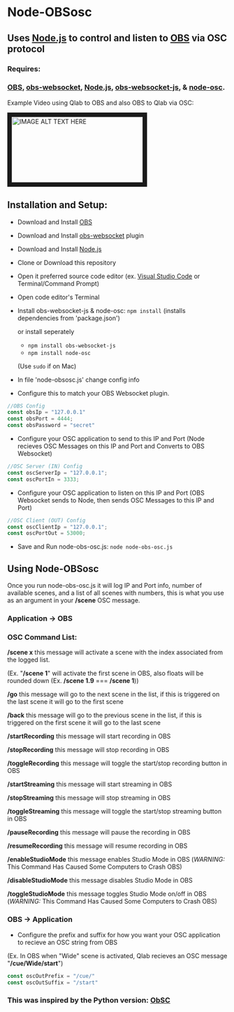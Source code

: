 # Node-OBSosc
## Uses [Node.js](https://nodejs.org/) to control and listen to [OBS](https://obsproject.com/) via OSC protocol
### Requires:

### [OBS](https://obsproject.com/), [obs-websocket](https://github.com/Palakis/obs-websocket/releases), [Node.js](https://nodejs.org/), [obs-websocket-js](https://github.com/haganbmj/obs-websocket-js), & [node-osc](https://github.com/MylesBorins/node-osc).




Example Video using Qlab to OBS and also OBS to Qlab via OSC:


<a href="http://www.youtube.com/watch?feature=player_embedded&v=CKmQ6DJ5EgM
" target="_blank"><img src="http://img.youtube.com/vi/CKmQ6DJ5EgM/0.jpg" 
alt="IMAGE ALT TEXT HERE" width="300" height="150" border="10" /></a>

## Installation and Setup:

- Download and Install [OBS](https://obsproject.com/)
- Download and Install [obs-websocket](https://github.com/Palakis/obs-websocket/releases) plugin
- Download and Install [Node.js](https://nodejs.org/)
- Clone or Download this repository
- Open it preferred source code editor (ex. [Visual Studio Code](https://code.visualstudio.com/download) or Terminal/Command Prompt)
- Open code editor's Terminal
- Install obs-websocket-js & node-osc: `npm install` (installs dependencies from 'package.json')
  
  
  
  or install seperately
  - `npm install obs-websocket-js`
  - `npm install node-osc`
  
  

  (Use `sudo` if on Mac)
 
 
 - In file 'node-obsosc.js' change config info
 
  
- Configure this to match your OBS Websocket plugin.

``` javascript
//OBS Config
const obsIp = "127.0.0.1"
const obsPort = 4444;
const obsPassword = "secret"
```


- Configure your OSC application to send to this IP and Port (Node recieves OSC Messages on this IP and Port and Converts to OBS Websocket)
``` javascript
//OSC Server (IN) Config
const oscServerIp = "127.0.0.1";
const oscPortIn = 3333;
```


- Configure your OSC application to listen on this IP and Port (OBS Websocket sends to Node, then sends OSC Messages to this IP and Port)
```javascript
//OSC Client (OUT) Config
const oscClientIp = "127.0.0.1";
const oscPortOut = 53000;
```

- Save and Run node-obs-osc.js: `node node-obs-osc.js`

## Using Node-OBSosc

Once you run node-obs-osc.js it will log IP and Port info, number of available scenes, and a list of all scenes with numbers, this is what you use as an argument in your **/scene** OSC message.

### Application -> OBS 


### OSC Command List:


**/scene x**  this message will activate a scene with the index associated from the logged list. 


(Ex. "**/scene 1**" will activate the first scene in OBS, also floats will be rounded down (Ex. **/scene 1.9** === **/scene 1**))


**/go**  this message will go to the next scene in the list, if this is triggered on the last scene it will go to the first scene


**/back**  this message will go to the previous scene in the list, if this is triggered on the first scene it will go to the last scene


**/startRecording**  this message will start recording in OBS


**/stopRecording**  this message will stop recording in OBS


**/toggleRecording**  this message will toggle the start/stop recording button in OBS


**/startStreaming**  this message will start streaming in OBS


**/stopStreaming**  this message will stop streaming in OBS


**/toggleStreaming**  this message will toggle the start/stop streaming button in OBS


**/pauseRecording**  this message will pause the recording in OBS


**/resumeRecording**  this message will resume recording in OBS


**/enableStudioMode**   this message enables Studio Mode in OBS (_WARNING:_ This Command Has Caused Some Computers to Crash OBS)


**/disableStudioMode**  this message disables Studio Mode in OBS


**/toggleStudioMode**  this message toggles Studio Mode on/off in OBS (_WARNING:_ This Command Has Caused Some Computers to Crash OBS)


### OBS -> Application


- Configure the prefix and suffix for how you want your OSC application to recieve an OSC string from OBS


(Ex. In OBS when "Wide" scene is activated, Qlab recieves an OSC message "**/cue/Wide/start**")
```javascript
const oscOutPrefix = "/cue/"
const oscOutSuffix = "/start"
```




### This was inspired by the Python version: [ObSC](https://github.com/CarloCattano/ObSC?fbclid=IwAR1zGJ_iFVq9o887hWw71lWaGZKqdAP0mMaVFyXau9x0sDgs-5KjS9HNLrk)



